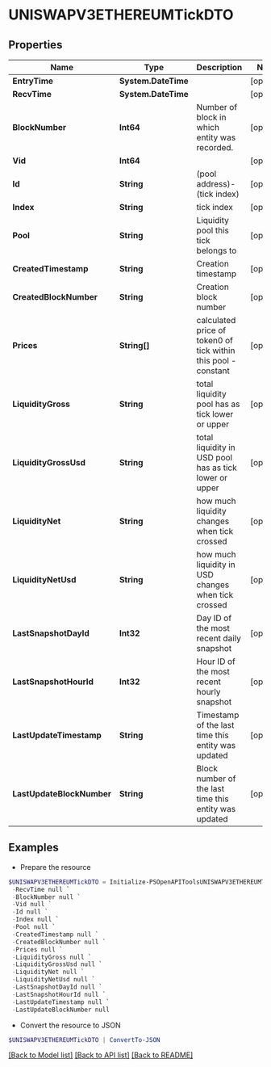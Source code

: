 # UNISWAPV3ETHEREUMTickDTO
## Properties

Name | Type | Description | Notes
------------ | ------------- | ------------- | -------------
**EntryTime** | **System.DateTime** |  | [optional] 
**RecvTime** | **System.DateTime** |  | [optional] 
**BlockNumber** | **Int64** | Number of block in which entity was recorded. | [optional] 
**Vid** | **Int64** |  | [optional] 
**Id** | **String** | (pool address)-(tick index) | [optional] 
**Index** | **String** | tick index | [optional] 
**Pool** | **String** | Liquidity pool this tick belongs to | [optional] 
**CreatedTimestamp** | **String** | Creation timestamp | [optional] 
**CreatedBlockNumber** | **String** | Creation block number | [optional] 
**Prices** | **String[]** | calculated price of token0 of tick within this pool - constant | [optional] 
**LiquidityGross** | **String** | total liquidity pool has as tick lower or upper | [optional] 
**LiquidityGrossUsd** | **String** | total liquidity in USD pool has as tick lower or upper | [optional] 
**LiquidityNet** | **String** | how much liquidity changes when tick crossed | [optional] 
**LiquidityNetUsd** | **String** | how much liquidity in USD changes when tick crossed | [optional] 
**LastSnapshotDayId** | **Int32** | Day ID of the most recent daily snapshot | [optional] 
**LastSnapshotHourId** | **Int32** | Hour ID of the most recent hourly snapshot | [optional] 
**LastUpdateTimestamp** | **String** | Timestamp of the last time this entity was updated | [optional] 
**LastUpdateBlockNumber** | **String** | Block number of the last time this entity was updated | [optional] 

## Examples

- Prepare the resource
```powershell
$UNISWAPV3ETHEREUMTickDTO = Initialize-PSOpenAPIToolsUNISWAPV3ETHEREUMTickDTO  -EntryTime null `
 -RecvTime null `
 -BlockNumber null `
 -Vid null `
 -Id null `
 -Index null `
 -Pool null `
 -CreatedTimestamp null `
 -CreatedBlockNumber null `
 -Prices null `
 -LiquidityGross null `
 -LiquidityGrossUsd null `
 -LiquidityNet null `
 -LiquidityNetUsd null `
 -LastSnapshotDayId null `
 -LastSnapshotHourId null `
 -LastUpdateTimestamp null `
 -LastUpdateBlockNumber null
```

- Convert the resource to JSON
```powershell
$UNISWAPV3ETHEREUMTickDTO | ConvertTo-JSON
```

[[Back to Model list]](../README.md#documentation-for-models) [[Back to API list]](../README.md#documentation-for-api-endpoints) [[Back to README]](../README.md)

